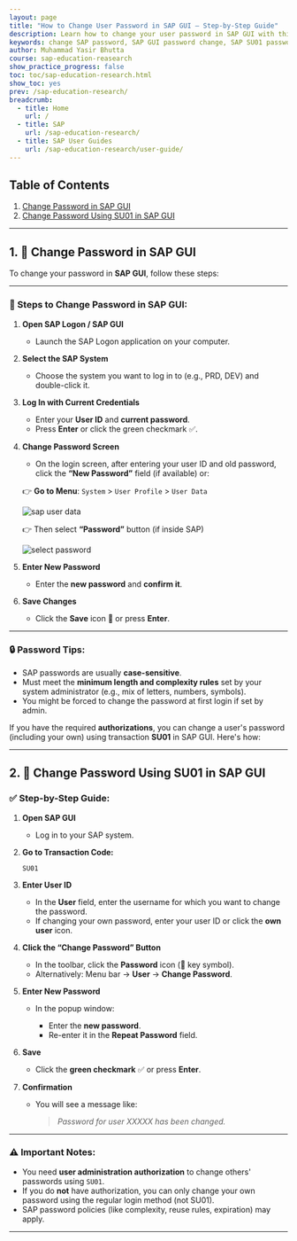 ```yaml
---
layout: page
title: "How to Change User Password in SAP GUI – Step-by-Step Guide"
description: Learn how to change your user password in SAP GUI with this easy, step-by-step guide. Includes instructions for both standard password change and using transaction SU01. Perfect for SAP beginners, users, and administrators in education and research.
keywords: change SAP password, SAP GUI password change, SAP SU01 password, SAP user guide, SAP password reset, SAP login help, SAP for beginners, SAP administration, SAP education, SAP
author: Muhammad Yasir Bhutta
course: sap-education-reasearch
show_practice_progress: false
toc: toc/sap-education-research.html
show_toc: yes
prev: /sap-education-research/
breadcrumb:
  - title: Home
    url: /
  - title: SAP
    url: /sap-education-research/
  - title: SAP User Guides
    url: /sap-education-research/user-guide/
---
```


## Table of Contents

1. [Change Password in SAP GUI](#1--change-password-in-sap-gui)
2. [Change Password Using SU01 in SAP GUI](#2--change-password-using-su01-in-sap-gui)
   
---

## 1. 🔧 **Change Password in SAP GUI**

To change your password in **SAP GUI**, follow these steps:

---

### 🔑 Steps to Change Password in SAP GUI:

1. **Open SAP Logon / SAP GUI**

   * Launch the SAP Logon application on your computer.

2. **Select the SAP System**

   * Choose the system you want to log in to (e.g., PRD, DEV) and double-click it.

3. **Log In with Current Credentials**

   * Enter your **User ID** and **current password**.
   * Press **Enter** or click the green checkmark ✅.

4. **Change Password Screen**

   * On the login screen, after entering your user ID and old password, click the **“New Password”** field (if available) or:

   👉 **Go to Menu**: `System` > `User Profile` > `User Data`

   ![sap user data](https://res.cloudinary.com/da0pjikvw/image/upload/v1753961912/change-password1_m9tfef.png)

   👉 Then select **“Password”** button (if inside SAP)

    ![select password](https://res.cloudinary.com/da0pjikvw/image/upload/v1753961912/change-password2_m9kwyh.png)

5. **Enter New Password**

   * Enter the **new password** and **confirm it**.

6. **Save Changes**

   * Click the **Save** icon 💾 or press **Enter**.

---

### 🔒 Password Tips:

* SAP passwords are usually **case-sensitive**.
* Must meet the **minimum length and complexity rules** set by your system administrator (e.g., mix of letters, numbers, symbols).
* You might be forced to change the password at first login if set by admin.

If you have the required **authorizations**, you can change a user's password (including your own) using transaction **SU01** in SAP GUI. Here's how:

---

## 2. 🔧 **Change Password Using SU01 in SAP GUI**

### ✅ **Step-by-Step Guide**:

1. **Open SAP GUI**

   * Log in to your SAP system.

2. **Go to Transaction Code:**

   ```
   SU01
   ```

3. **Enter User ID**

   * In the **User** field, enter the username for which you want to change the password.
   * If changing your own password, enter your user ID or click the **own user** icon.

4. **Click the “Change Password” Button**

   * In the toolbar, click the **Password** icon (🔑 key symbol).
   * Alternatively: Menu bar → **User** → **Change Password**.

5. **Enter New Password**

   * In the popup window:

     * Enter the **new password**.
     * Re-enter it in the **Repeat Password** field.

6. **Save**

   * Click the **green checkmark** ✅ or press **Enter**.

7. **Confirmation**

   * You will see a message like:

     > *Password for user XXXXX has been changed.*

---

### ⚠️ **Important Notes**:

* You need **user administration authorization** to change others' passwords using `SU01`.
* If you do **not** have authorization, you can only change your own password using the regular login method (not SU01).
* SAP password policies (like complexity, reuse rules, expiration) may apply.

---


